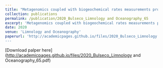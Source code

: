 ```yaml
---
title: "Metagenomics coupled with biogeochemical rates measurements provide evidence that nitrate addition stimulates respiration in salt marsh sediments"
collection: publications
permalink: /publication/2020_Bulseco_Limnology and Oceanography_65
excerpt: 'Metagenomics coupled with biogeochemical rates measurements provide evidence that nitrate addition stimulates respiration in salt marsh sediments'
date: 2020
venue: 'Limnology and Oceanography'
paperurl: 'http://academicpages.github.io/files/2020_Bulseco_Limnology and Oceanography_65.pdf
---
```

[Download palper here] (http://academicpages.github.io/files/2020_Bulseco_Limnology and Oceanography_65.pdf)